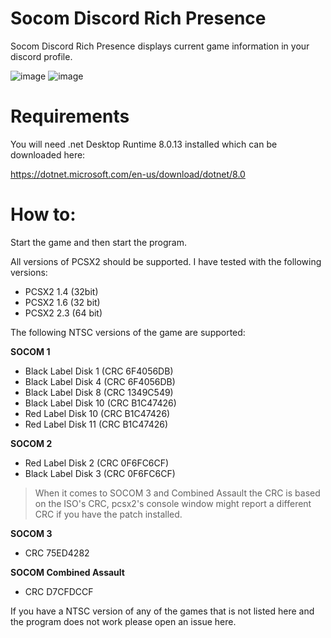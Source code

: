 # Socom Discord Rich Presence

Socom Discord Rich Presence displays current game information in your discord profile.

![image](https://github.com/user-attachments/assets/f8bb761a-5a5a-4e69-aa65-d089c5a489c0)
![image](https://github.com/user-attachments/assets/9a935ffb-a207-4b2c-afae-5b842865b221)

# Requirements

You will need .net Desktop Runtime 8.0.13 installed which can be downloaded here:

https://dotnet.microsoft.com/en-us/download/dotnet/8.0

# How to:

Start the game and then start the program.

All versions of PCSX2 should be supported. I have tested with the following versions:

* PCSX2 1.4 (32bit)
* PCSX2 1.6 (32 bit)
* PCSX2 2.3 (64 bit)

The following NTSC versions of the game are supported:

**SOCOM 1**
* Black Label Disk 1 (CRC 6F4056DB)
* Black Label Disk 4 (CRC 6F4056DB)
* Black Label Disk 8 (CRC 1349C549)
* Black Label Disk 10 (CRC B1C47426)
* Red Label Disk 10 (CRC B1C47426)
* Red Label Disk 11 (CRC B1C47426)

**SOCOM 2**
* Red Label Disk 2 (CRC 0F6FC6CF)
* Black Label Disk 3 (CRC 0F6FC6CF)

> When it comes to SOCOM 3 and Combined Assault the CRC is based on the ISO's CRC, pcsx2's console window might report a different CRC if you have the patch installed.

**SOCOM 3**
* CRC 75ED4282

**SOCOM Combined Assault**
* CRC D7CFDCCF

If you have a NTSC version of any of the games that is not listed here and the program does not work please open an issue here.
